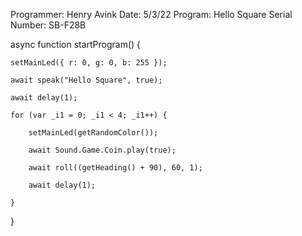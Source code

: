 Programmer: Henry Avink
Date: 5/3/22
Program: Hello Square
Serial Number: SB-F28B

async function startProgram() {

	setMainLed({ r: 0, g: 0, b: 255 });

	await speak("Hello Square", true);

	await delay(1);

	for (var _i1 = 0; _i1 < 4; _i1++) {

		setMainLed(getRandomColor());

		await Sound.Game.Coin.play(true);

		await roll((getHeading() + 90), 60, 1);

		await delay(1);

	}

}
